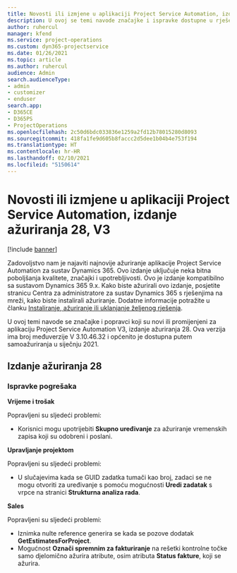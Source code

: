 ```yaml
---
title: Novosti ili izmjene u aplikaciji Project Service Automation, izdanje ažuriranja 28, V3
description: U ovoj se temi navode značajke i ispravke dostupne u rješenju Project Service Automation, izdanje ažuriranja 28, V3.
author: ruhercul
manager: kfend
ms.service: project-operations
ms.custom: dyn365-projectservice
ms.date: 01/26/2021
ms.topic: article
ms.author: ruhercul
audience: Admin
search.audienceType:
- admin
- customizer
- enduser
search.app:
- D365CE
- D365PS
- ProjectOperations
ms.openlocfilehash: 2c50d6bdc033836e1259a2fd12b78015280d8093
ms.sourcegitcommit: 418fa1fe9d605b8faccc2d5dee1b04b4e753f194
ms.translationtype: HT
ms.contentlocale: hr-HR
ms.lasthandoff: 02/10/2021
ms.locfileid: "5150614"
---
```

# <a name="whats-new-or-changed-in-project-service-automation-update-release-28-v3"></a>Novosti ili izmjene u aplikaciji Project Service Automation, izdanje ažuriranja 28, V3

[!include [banner](../includes/psa-now-project-operations.md)]

Zadovoljstvo nam je najaviti najnovije ažuriranje aplikacije Project Service Automation za sustav Dynamics 365. Ovo izdanje uključuje neka bitna poboljšanja kvalitete, značajki i upotrebljivosti. Ovo je izdanje kompatibilno sa sustavom Dynamics 365 9.x. Kako biste ažurirali ovo izdanje, posjetite stranicu Centra za administratore za sustav Dynamics 365 s rješenjima na mreži, kako biste instalirali ažuriranje. Dodatne informacije potražite u članku [Instaliranje, ažuriranje ili uklanjanje željenog rješenja](https://docs.microsoft.com/power-platform/admin/install-remove-preferred-solution).

U ovoj temi navode se značajke i popravci koji su novi ili promijenjeni za aplikaciju Project Service Automation V3, izdanje ažuriranja 28. Ova verzija ima broj međuverzije V 3.10.46.32 i općenito je dostupna putem samoažuriranja u siječnju 2021.

## <a name="update-release-28"></a>Izdanje ažuriranja 28

### <a name="bug-fixes"></a>Ispravke pogrešaka

**Vrijeme i trošak**

Popravljeni su sljedeći problemi:

- Korisnici mogu upotrijebiti **Skupno uređivanje** za ažuriranje vremenskih zapisa koji su odobreni i poslani.

**Upravljanje projektom**

Popravljeni su sljedeći problemi:

- U slučajevima kada se GUID zadatka tumači kao broj, zadaci se ne mogu otvoriti za uređivanje s pomoću mogućnosti **Uredi zadatak** s vrpce na stranici **Strukturna analiza rada**.

**Sales**

Popravljeni su sljedeći problemi:

- Iznimka nulte reference generira se kada se pozove dodatak **GetEstimatesForProject**.
- Mogućnost **Označi spremnim za fakturiranje** na rešetki kontrolne točke samo djelomično ažurira atribute, osim atributa **Status fakture**, koji se ažurira.

